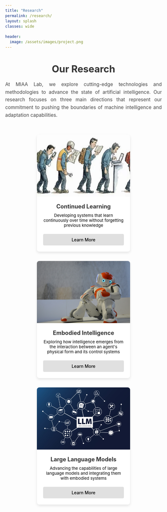 ```yaml
---
title: "Research"
permalink: /research/
layout: splash
classes: wide

header:
  image: /assets/images/project.png
---
```


<style>
:root {
  --primary-color: #1a76d2;
  --primary-hover: #0d5caf;
  --heading-color: #333333;
  --text-color: #444444;
  --light-text: #666666;
  --border-color: #e5e5e5;
  --background-light: #f8f9fa;
  --card-background: #ffffff;
  --shadow-color: rgba(0,0,0,0.1);
  --shadow-hover: rgba(0,0,0,0.15);
}

.research-header {
  text-align: center;
  margin-bottom: 50px;
}

.research-header h1 {
  font-size: 2.2em; /* Reduced from 2.5em */
  font-weight: bold;
  margin-bottom: 20px;
  color: var(--heading-color);
}

.research-header p {
  font-size: 1.1em; /* Reduced from 1.2em */
  max-width: 800px;
  margin: 0 auto;
  line-height: 1.6;
  color: var(--text-color);
  text-align: justify; /* Added to justify text */
}

.research-areas {
  display: flex;
  flex-wrap: wrap;
  justify-content: center;
  gap: 30px;
  margin-bottom: 50px;
}

.research-area {
  width: 300px;
  background-color: var(--card-background);
  border-radius: 8px;
  overflow: hidden;
  box-shadow: 0 4px 8px var(--shadow-color);
  transition: transform 0.3s ease, box-shadow 0.3s ease;
}

.research-area:hover {
  transform: translateY(-5px);
  box-shadow: 0 10px 20px var(--shadow-hover);
}

.research-area-image {
  height: 200px;
  overflow: hidden;
}

.research-area-image img {
  width: 100%;
  height: 100%;
  object-fit: cover;
  transition: transform 0.5s ease;
}

.research-area:hover .research-area-image img {
  transform: scale(1.05);
}

.research-area-content {
  padding: 20px;
}

.research-area-title {
  font-size: 1.3em; /* Reduced from 1.5em */
  font-weight: bold;
  margin-bottom: 10px;
  text-align: center;
  color: var(--heading-color);
}

.research-area-description {
  margin-bottom: 20px;
  text-align: center;
  color: #000000; /* Changed to black */
  font-size: 0.95em; /* Added smaller font size */
}

.research-btn {
  display: block;
  text-align: center;
  background-color: #e0e0e0; /* Changed to light grey */
  color: #000000; /* Changed to black */
  text-decoration: none;
  padding: 10px 0;
  border-radius: 4px;
  font-weight: 500;
  transition: background-color 0.3s ease;
}

.research-btn:hover {
  background-color: #c0c0c0; /* Darker grey for hover */
  color: #000000; /* Keep text black on hover */
}

@media (max-width: 768px) {
  .research-areas {
    flex-direction: column;
    align-items: center;
  }
  
  .research-area {
    width: 90%;
  }
}
</style>

<div class="research-header">
  <h1>Our Research</h1>
  <p>At MIAA Lab, we explore cutting-edge technologies and methodologies to advance the state of artificial intelligence. Our research focuses on three main directions that represent our commitment to pushing the boundaries of machine intelligence and adaptation capabilities.</p>
</div>

<div class="research-areas">
  <div class="research-area">
    <div class="research-area-image">
      <img src="/assets/images/projects/CL.png" alt="Continued Learning">
    </div>
    <div class="research-area-content">
      <div class="research-area-title">Continued Learning</div>
      <div class="research-area-description">Developing systems that learn continuously over time without forgetting previous knowledge</div>
      <a href="/research/continued-learning" class="research-btn">Learn More</a>
    </div>
  </div>
  
  <div class="research-area">
    <div class="research-area-image">
      <img src="/assets/images/projects/EI.jpg" alt="Embodied Intelligence">
    </div>
    <div class="research-area-content">
      <div class="research-area-title">Embodied Intelligence</div>
      <div class="research-area-description">Exploring how intelligence emerges from the interaction between an agent's physical form and its control systems</div>
      <a href="/research/embodied-intelligence" class="research-btn">Learn More</a>
    </div>
  </div>
  
  <div class="research-area">
    <div class="research-area-image">
      <img src="/assets/images/projects/LLM.png" alt="Large Language Models">
    </div>
    <div class="research-area-content">
      <div class="research-area-title">Large Language Models</div>
      <div class="research-area-description">Advancing the capabilities of large language models and integrating them with embodied systems</div>
      <a href="/research/large-language-models" class="research-btn">Learn More</a>
    </div>
  </div>
</div>

